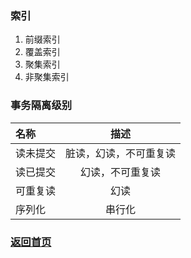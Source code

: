 ### 索引
1. 前缀索引
2. 覆盖索引
3. 聚集索引
4. 非聚集索引

### 事务隔离级别
| 名称   | 描述 |
| :----- | :--: |
| 读未提交 |  脏读，幻读，不可重复读  |
| 读已提交 |  幻读，不可重复读  |
| 可重复读 |  幻读  |
| 序列化 | 串行化 |

### [返回首页](./README.md)

